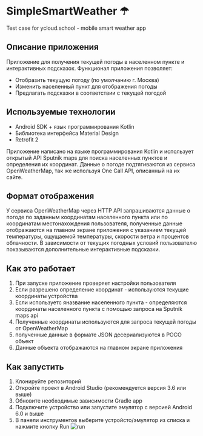# SimpleSmartWeather ☂
Test case for ycloud.school - mobile smart weather app

## Описание приложения

Приложение для получения текущей погоды в населенном пункте и интерактивных подсказок. Функционал приложения позволяет:

  - Отобразить текущую погоду (по умолчанию г. Москва)
  - Изменить населенный пункт для отображения погоды
  - Предлагать подсказки в соответствии с текущей погодой

## Используемые технологии

  - Android SDK + язык программирования Kotlin
  - Библиотека интерфейса Material Design
  - Retrofit 2
  
Приложение написано на языке программирования Kotlin и использует открытый API Sputnik maps для поиска населенных пунктов и определения их координат. Данные о погоде подтягиваются из сервиса OpenWeatherMap, так же используя One Call API, описанный на их сайте.

## Формат отображения

У сервиса OpenWeatherMap через HTTP API запрашиваются данные о погоде по заданным координатам населенного пункта или по координатам местонахождения пользователя, полученные данные отображаются на главном экране приложения с указанием текущей температуры, ощущаемой температуры, скорости ветра и процентов облачности. 
В зависимости от текущих погодных условий пользователю показываются дополнительные интерактивные подсказки.

## Как это работает

 1. При запуске приложение проверяет настройки пользователя
 2. Если разрешено определение координат - используются текущие координаты устройства
 3. Если используетс яназвание населенного пункта - определяются координаты населенного пункта с помощью запроса на Sputnik maps api
 4. Полученные координаты используются для запроса текущей погоды от OpenWeatherMap
 5. полученные данные в формате JSON десериализуются в POCO объект
 6. Данные объекта отображаются на главном экране приложения

## Как запустить

1. Клонируйте репозиторий
2. Откройте проект в Android Studio (рекомендуется версия 3.6 или выше)
3. Обновите необходимые зависимости Gradle app
4. Подключите устройство или запустите эмулятор с версией Android 6.0 и выше
5. В панели инструментов выберите устройсто/эмулятор из списка и нажмите кнопку Run ![run](https://developer.android.com/studio/images/buttons/toolbar-run.png "run")
